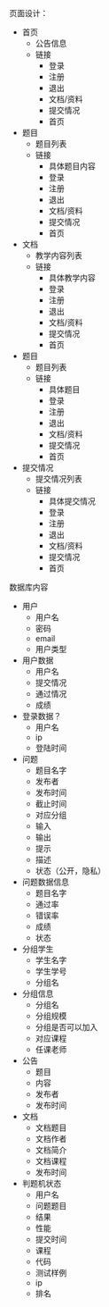 页面设计：

- 首页
  - 公告信息
  - 链接
    - 登录
    - 注册
    - 退出
    - 文档/资料
    - 提交情况
    - 首页
- 题目
  - 题目列表
  - 链接
    - 具体题目内容
    - 登录
    - 注册
    - 退出
    - 文档/资料
    - 提交情况
    - 首页
- 文档
  - 教学内容列表
  - 链接
    - 具体教学内容
    - 登录
    - 注册
    - 退出
    - 文档/资料
    - 提交情况
    - 首页
- 题目
  - 题目列表
  - 链接
    - 具体题目
    - 登录
    - 注册
    - 退出
    - 文档/资料
    - 提交情况
    - 首页
- 提交情况
  - 提交情况列表
  - 链接
    - 具体提交情况
    - 登录
    - 注册
    - 退出
    - 文档/资料
    - 提交情况
    - 首页

数据库内容

- 用户
  - 用户名
  - 密码
  - email
  - 用户类型
- 用户数据
  - 用户名
  - 提交情况
  - 通过情况
  - 成绩
- 登录数据？
  - 用户名
  - ip
  - 登陆时间
- 问题
  - 题目名字
  - 发布者
  - 发布时间
  - 截止时间
  - 对应分组
  - 输入
  - 输出
  - 提示
  - 描述
  - 状态（公开，隐私）
- 问题数据信息
  - 题目名字
  - 通过率
  - 错误率
  - 成绩
  - 状态
- 分组学生
  - 学生名字
  - 学生学号
  - 分组名
- 分组信息
  - 分组名
  - 分组规模
  - 分组是否可以加入
  - 对应课程
  - 任课老师
- 公告
  - 题目
  - 内容
  - 发布者
  - 发布时间
- 文档
  - 文档题目
  - 文档作者
  - 文档简介
  - 文档课程
  - 发布时间
- 判题机状态
  - 用户名
  - 问题题目
  - 结果
  - 性能
  - 提交时间
  - 课程
  - 代码
  - 测试样例
  - ip
  - 排名



